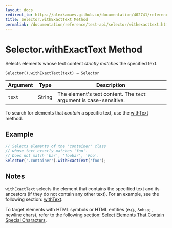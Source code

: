 ```yaml
---
layout: docs
redirect_to: https://alexkamaev.github.io/documentation/402741/reference/test-api/selector/withexacttext
title: Selector.withExactText Method
permalink: /documentation/reference/test-api/selector/withexacttext.html
---
```

# Selector.withExactText Method

Selects elements whose text content *strictly matches* the specified text.

```text
Selector().withExactText(text) → Selector
```

Argument | Type   | Description
-------- | ------ | --------------
`text`  | String | The element's text content. The `text` argument is case-sensitive.

To search for elements that *contain* a specific text, use the [withText](withtext.md) method.

## Example

```js
// Selects elements of the 'container' class
// whose text exactly matches 'foo'.
// Does not match 'bar', 'foobar', 'Foo'.
Selector('.container').withExactText('foo');
```

## Notes

`withExactText` selects the element that contains the specified text and its ancestors (if they do not contain any other text). For an example, see the following section: [withText](withtext.md#notes).

To target elements with HTML symbols or HTML entities (e.g., `&nbsp;`, newline chars), refer to the following section: [Select Elements That Contain Special Characters](../../../guides/basic-guides/select-page-elements.md#select-elements-that-contain-special-characters).
